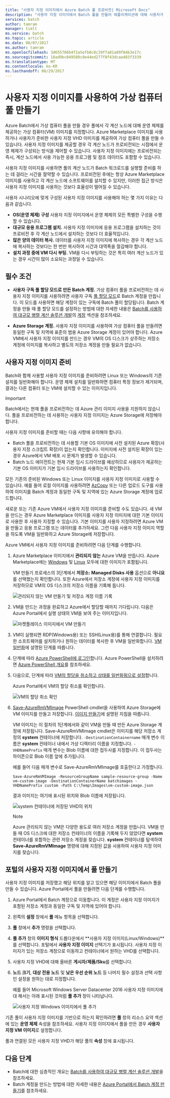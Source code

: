 ```yaml
---
title: "사용자 지정 이미지에서 Azure Batch 풀 프로비전| Microsoft Docs"
description: "사용자 지정 이미지에서 Batch 풀을 만들어 애플리케이션에 대해 사용자가 필요한 소프트웨어 및 데이터가 들어 있는 계산 노드를 프로비전할 수 있습니다. 사용자 지정 이미지는 Batch 워크로드를 실행하도록 계산 노드를 구성하는 효율적인 방법입니다."
services: batch
author: tamram
manager: timlt
ms.service: batch
ms.topic: article
ms.date: 08/07/2017
ms.author: tamram
ms.openlocfilehash: 3d655766b4f2a5efb0c8c29ffa81a89f84b3e17c
ms.sourcegitcommit: 18ad9bc049589c8e44ed277f8f43dcaa483f3339
ms.translationtype: MT
ms.contentlocale: ko-KR
ms.lasthandoff: 08/29/2017
---
```

# <a name="use-a-custom-image-to-create-a-pool-of-virtual-machines"></a>사용자 지정 이미지를 사용하여 가상 컴퓨터 풀 만들기

Azure Batch에서 가상 컴퓨터 풀을 만들 경우 풀에서 각 계산 노드에 대해 운영 체제를 제공하는 가상 컴퓨터(VM) 이미지를 지정합니다. Azure Marketplace 이미지를 사용하거나 사용자가 준비한 사용자 지정 VHD 이미지를 제공하여 가상 컴퓨터 풀을 만들 수 있습니다. 사용자 지정 이미지를 제공할 경우 각 계산 노드가 프로비전되는 시점에서 운영 체제가 구성되는 방식을 제어할 수 있습니다. 사용자 지정 이미지에는 프로비전되는 즉시, 계산 노드에서 사용 가능한 응용 프로그램 및 참조 데이터도 포함할 수 있습니다.

사용자 지정 이미지를 사용하면 풀의 계산 노드가 Batch 워크로드를 실행할 준비를 하는 데 걸리는 시간을 절약할 수 있습니다. 프로비전된 후에는 항상 Azure Marketplace 이미지를 사용하고 각 계산 노드에 소프트웨어를 설치할 수 있지만, 이러한 접근 방식은 사용자 지정 이미지를 사용하는 것보다 효율성이 떨어질 수 있습니다. 

사용자 시나리오에 맞게 구성된 사용자 지정 이미지를 사용해야 하는 몇 가지 이유는 다음과 같습니다.

- **OS(운영 체제) 구성** 사용자 지정 이미지에서 운영 체제의 모든 특별한 구성을 수행할 수 있습니다. 
- **대규모 응용 프로그램 설치.** 사용자 지정 이미지에 응용 프로그램을 설치하는 것이 프로비전 후 각 계산 노드에서 설치하는 것보다 더 효율적입니다.
- **많은 양의 데이터 복사.** 데이터를 사용자 지정 이미지에 복사하는 경우 각 계산 노드에 복사하는 것보다는 한 번만 복사하여 시간과 대역폭을 절감해야 합니다.
- **설치 과정 중에 VM 다시 부팅.** VM을 다시 부팅하는 것은 특히 여러 계산 노드가 있는 경우 시간이 많이 소요되는 과정일 수 있습니다.

## <a name="prerequisites"></a>필수 조건

- **사용자 구독 풀 할당 모드로 만든 Batch 계정.** 가상 컴퓨터 풀을 프로비전하는 데 사용자 지정 이미지를 사용하려면 사용자 구독 [풀 할당 모드](batch-api-basics.md#pool-allocation-mode)로 Batch 계정을 만듭니다. 이 모드를 사용하면 해당 계정이 있는 구독에 Batch 풀이 할당됩니다. Batch 계정을 만들 때 풀 할당 모드를 설정하는 방법에 대한 자세한 내용은 [Batch를 사용하여 대규모 병렬 계산 솔루션 개발](batch-api-basics.md)의 [계정](batch-api-basics.md#account) 섹션을 참조하세요.

- **Azure Storage 계정.** 사용자 지정 이미지를 사용하여 가상 컴퓨터 풀을 만들려면 동일한 구독 및 지역에 표준의 범용 Azure Storage 계정이 있어야 합니다. Azure VM에서 사용자 지정 이미지를 만드는 경우 VM의 OS 디스크가 상주하는 저장소 계정에 이미지를 복사하고 별도의 저장소 계정을 만들 필요가 없습니다. 
    
## <a name="prepare-a-custom-image"></a>사용자 지정 이미지 준비

Batch와 함께 사용할 사용자 지정 이미지를 준비하려면 Linux 또는 Windows의 기존 설치를 일반화해야 합니다. 운영 체제 설치를 일반화하면 컴퓨터 특정 정보가 제거되며, 결과는 다른 컴퓨터 또는 VM에 설치할 수 있는 이미지입니다.  

> [!IMPORTANT]
> Batch에서는 현재 풀을 프로비전하는 데 Azure 관리 이미지 사용을 지원하지 않습니다. 풀을 프로비전하는 데 사용하는 사용자 지정 이미지는 Azure Storage에 저장해야 합니다. 
>
> 사용자 지정 이미지를 준비할 때는 다음 사항에 유의해야 합니다.
> - Batch 풀을 프로비전하는 데 사용할 기본 OS 이미지에 사전 설치된 Azure 확장(사용자 지정 스크립트 확장)이 없는지 확인합니다. 이미지에 사전 설치된 확장이 있는 경우 Azure에서 VM 배포 시 문제가 발생할 수 있습니다.
> - Batch 노드 에이전트는 현재 기본 임시 드라이브를 예상하므로 사용자가 제공하는 기본 OS 이미지가 기본 임시 드라이브를 사용하는지 확인합니다.
>
>

모든 기존의 준비된 Windows 또는 Linux 이미지를 사용자 지정 이미지로 사용할 수 있습니다. 예를 들어 로컬 이미지를 사용하려면 [AzCopy](../storage/storage-use-azcopy.md) 또는 다른 업로드 도구를 사용하여 이미지를 Batch 계정과 동일한 구독 및 지역에 있는 Azure Storage 계정에 업로드합니다.

새로운 또는 기존 Azure VM에서 사용자 지정 이미지를 준비할 수도 있습니다. 새 VM을 만드는 경우 Azure Marketplace 이미지를 사용자 지정 이미지에 대한 기본 이미지로 사용한 후 사용자 지정할 수 있습니다. 기본 이미지를 사용자 지정하려면 Azure VM을 만들고 응용 프로그램 또는 데이터를 추가하세요. 그런 다음 사용자 지정 이미지 역할을 하도록 VM을 일반화하고 Azure Storage에 저장합니다. 

Azure VM에서 사용자 지정 이미지를 준비하려면 다음 단계를 수행합니다.

1. Azure Marketplace 이미지에서 **관리되지 않는** Azure VM을 만듭니다. Azure Marketplace에는 [Windows](../virtual-machines/windows/quick-create-portal.md) 및 [Linux](../virtual-machines/linux/quick-create-portal.md) 모두에 대한 이미지가 포함됩니다.
    
    VM 만들기 프로세스의 3단계에서 **저장소: Managed Disks 사용** 옵션으로 **아니요**를 선택했는지 확인합니다. 또한 Azure에서 저장소 계정에 사용자 지정 이미지를 저장하므로 VM의 OS 디스크의 저장소 이름을 기록해 둡니다.

    ![관리되지 않는 VM 만들기 및 저장소 계정 이름 기록](media/batch-custom-images/vm-create-storage.png)
 
2. VM을 만드는 과정을 완료하고 Azure에서 할당할 때까지 기다립니다. 다음은 Azure Portal에서 실행 상태의 VM을 보여 주는 이미지입니다.

    ![마켓플레이스 이미지에서 VM 만들기](media/batch-custom-images/vm-status-running.png)

3. VM이 실행되면 RDP(Windows용) 또는 SSH(Linux용)를 통해 연결합니다. 필요한 소프트웨어를 설치하거나 원하는 데이터를 복사한 후 VM을 일반화합니다. [VM 일반화](https://docs.microsoft.com/en-us/azure/virtual-machines/windows/sa-copy-generalized.md#generalize-the-vm)에 설명된 단계를 따릅니다. 
   
4. 단계에 따라 [Azure PowerShell에 로그인](../virtual-machines/windows/sa-copy-generalized.md#log-in-to-azure-powershell)합니다. Azure PowerShell을 설치하려면 [Azure PowerShell 개요](https://docs.microsoft.com/powershell/azure/overview?view=azurermps-4.2.0)를 참조하세요. 

5. 다음으로, 단계에 따라 [VM의 할당을 취소하고 상태를 일반화됨으로 설정](https://docs.microsoft.com/en-us/azure/virtual-machines/windows/sa-copy-generalized#deallocate-the-vm-and-set-the-state-to-generalized)합니다. 

    Azure Portal에서 VM의 할당 취소를 확인합니다.

    ![VM의 할당 취소 확인](media/batch-custom-images/vm-status-deallocated.png)

6.  [Save-AzureRmVMImage](https://docs.microsoft.com/powershell/module/azurerm.compute/save-azurermvmimage) PowerShell cmdlet을 사용하여 Azure Storage에 VM 이미지를 만들고 저장합니다. [이미지 만들기](../virtual-machines/windows/sa-copy-generalized.md#create-the-image)에 설명된 지침을 따릅니다.
    
    VM 이미지는 이 절차의 1단계에서와 같이 VM을 만들 때 만든 Azure Storage 계정에 저장됩니다. Save-AzureRmVMImage cmdlet은 이미지를 해당 저장소 계정의 **system** 컨테이너에 저장합니다. `-DestinationContainername` 매개 변수 이름은 **system** 컨테이너 내에서 가상 디렉터리 이름을 지정합니다. `-VHDNamePrefix` 매개 변수는 Blob 이름에 대한 접두사를 지정합니다. 이 접두사는 하이픈으로 Blob 이름 앞에 추가됩니다. 

    예를 들어 다음 매개 변수로 Save-AzureRmVMImage를 호출한다고 가정합니다.  

        Save-AzureRmVMImage -ResourceGroupName sample-resource-group -Name vm-custom-image -DestinationContainerName batchimages -VHDNamePrefix custom -Path C:\Temp\Images\vm-custom-image.json

    결과 이미지는 여기에 표시된 위치와 Blob 이름에 저장됩니다.

    ![system 컨테이너에 저장된 VHD의 위치](media/batch-custom-images/vhd-in-vm-storage-account.png)

    > [!NOTE]
    > Azure 관리되지 않는 VM은 다양한 용도로 여러 저장소 계정을 만듭니다. VM을 만들 때 OS 디스크에 대한 저장소 컨테이너의 이름을 기록해 두지 않았다면 **system** 컨테이너를 포함하는 관련 저장소 계정을 찾습니다. **system** 컨테이너를 탐색하여 **Save-AzureRmVMImage** 명령에 대해 지정된 값을 사용하여 사용자 지정 이미지를 찾습니다.

## <a name="create-a-pool-from-a-custom-image-in-the-portal"></a>포털의 사용자 지정 이미지에서 풀 만들기

사용자 지정 이미지를 저장했고 해당 위치를 알고 있으면 해당 이미지에서 Batch 풀을 만들 수 있습니다. Azure Portal에서 풀을 만들려면 다음 단계를 수행합니다.

1. Azure Portal에서 Batch 계정으로 이동합니다. 이 계정은 사용자 지정 이미지가 포함된 저장소 계정과 동일한 구독 및 지역에 있어야 합니다. 
2. 왼쪽의 **설정** 창에서 **풀** 메뉴 항목을 선택합니다.
3. **풀** 창에서 **추가** 명령을 선택합니다.
4. **풀 추가** 창의 **이미지 형식** 드롭다운에서 **사용자 지정 이미지(Linux/Windows)**를 선택합니다. 포털에서 **사용자 지정 이미지** 선택기가 표시됩니다. 사용자 지정 이미지가 있는 저장소 계정으로 이동하고 컨테이너에서 원하는 VHD를 선택합니다. 
5. 사용자 지정 VHD에 대해 올바른 **게시자/제품/Sku**를 선택합니다.
6. **노드 크기**, **대상 전용 노드** 및 **낮은 우선 순위 노드** 등 나머지 필수 설정과 선택 사항인 설정을 원하는 대로 지정합니다.

    예를 들어 Microsoft Windows Server Datacenter 2016 사용자 지정 이미지에 대 해서는 아래 표시된 것처럼 **풀 추가** 창이 나타납니다.

    ![사용자 지정 Windows 이미지에서 풀 추가](media/batch-custom-images/add-pool-custom-image.png)
  
기존 풀이 사용자 지정 이미지를 기반으로 하는지 확인하려면 **풀** 창의 리소스 요약 섹션에 있는 **운영 체제** 속성을 참조하세요. 사용자 지정 이미지에서 풀을 만든 경우 **사용자 지정 VM 이미지**로 설정합니다.

풀과 연결된 모든 사용자 지정 VHD가 해당 풀의 **속성** 창에 표시됩니다.
 
## <a name="next-steps"></a>다음 단계

- Batch에 대한 심층적인 개요는 [Batch를 사용하여 대규모 병렬 계산 솔루션 개발](batch-api-basics.md)을 참조하세요.
- Batch 계정을 만드는 방법에 대한 자세한 내용은 [Azure Portal에서 Batch 계정 만들기](batch-account-create-portal.md)를 참조하세요.